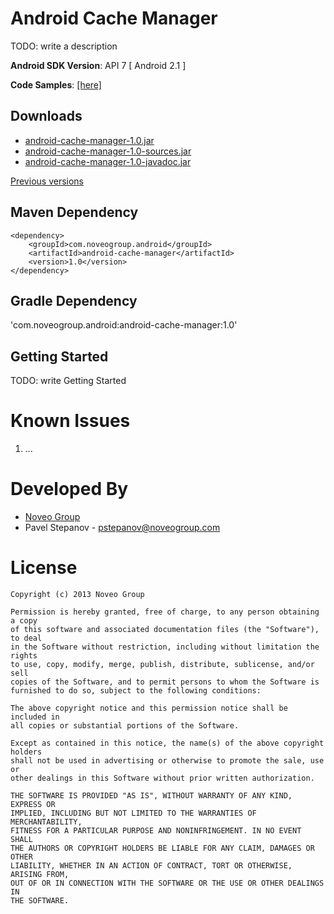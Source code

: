 Android Cache Manager
=====================

TODO: write a description

__Android SDK Version__: API 7 [ Android 2.1 ]

__Code Samples__: [[here]](https://github.com/noveogroup/android-cache-manager/tree/sample)

Downloads
---------

 - [android-cache-manager-1.0.jar](https://github.com/noveogroup/android-logger/blob/gh-downloads/android-cache-manager-1.0.jar?raw=true)
 - [android-cache-manager-1.0-sources.jar](https://github.com/noveogroup/android-logger/blob/gh-downloads/android-cache-manager-1.0-sources.jar?raw=true)
 - [android-cache-manager-1.0-javadoc.jar](https://github.com/noveogroup/android-logger/blob/gh-downloads/android-cache-manager-1.0-javadoc.jar?raw=true)

[Previous versions](https://github.com/noveogroup/android-cache-manager/tree/gh-downloads)

Maven Dependency
----------------

    <dependency>
        <groupId>com.noveogroup.android</groupId>
        <artifactId>android-cache-manager</artifactId>
        <version>1.0</version>
    </dependency>

Gradle Dependency
-----------------

'com.noveogroup.android:android-cache-manager:1.0'


Getting Started
---------------

TODO: write Getting Started

Known Issues
============

1. ...

Developed By
============

* [Noveo Group][1]
* Pavel Stepanov - <pstepanov@noveogroup.com>

License
=======

    Copyright (c) 2013 Noveo Group

    Permission is hereby granted, free of charge, to any person obtaining a copy
    of this software and associated documentation files (the "Software"), to deal
    in the Software without restriction, including without limitation the rights
    to use, copy, modify, merge, publish, distribute, sublicense, and/or sell
    copies of the Software, and to permit persons to whom the Software is
    furnished to do so, subject to the following conditions:

    The above copyright notice and this permission notice shall be included in
    all copies or substantial portions of the Software.

    Except as contained in this notice, the name(s) of the above copyright holders
    shall not be used in advertising or otherwise to promote the sale, use or
    other dealings in this Software without prior written authorization.

    THE SOFTWARE IS PROVIDED "AS IS", WITHOUT WARRANTY OF ANY KIND, EXPRESS OR
    IMPLIED, INCLUDING BUT NOT LIMITED TO THE WARRANTIES OF MERCHANTABILITY,
    FITNESS FOR A PARTICULAR PURPOSE AND NONINFRINGEMENT. IN NO EVENT SHALL
    THE AUTHORS OR COPYRIGHT HOLDERS BE LIABLE FOR ANY CLAIM, DAMAGES OR OTHER
    LIABILITY, WHETHER IN AN ACTION OF CONTRACT, TORT OR OTHERWISE, ARISING FROM,
    OUT OF OR IN CONNECTION WITH THE SOFTWARE OR THE USE OR OTHER DEALINGS IN
    THE SOFTWARE.

[1]: http://noveogroup.com/

